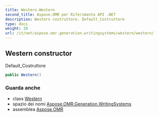 ```yaml
---
title: Western.Western
second_title: Aspose.OMR per Riferimento API .NET
description: Western costruttore. Default_Costruttore
type: docs
weight: 10
url: /it/net/aspose.omr.generation.writingsystems/western/western/
---
```

## Western constructor

Default_Costruttore

```csharp
public Western()
```

### Guarda anche

* class [Western](../)
* spazio dei nomi [Aspose.OMR.Generation.WritingSystems](../../western/)
* assemblea [Aspose.OMR](../../../)


